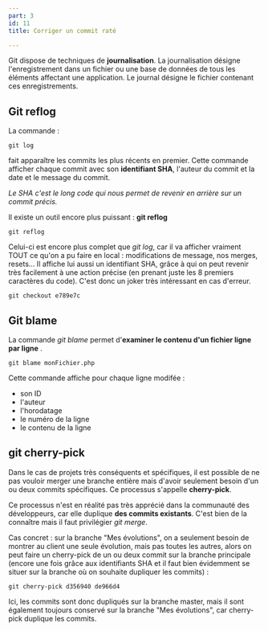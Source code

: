 ```yaml
---
part: 3
id: 11
title: Corriger un commit raté

---
```

Git dispose de techniques de **journalisation**. La journalisation désigne l'enregistrement dans un fichier ou une base de données de tous les éléments affectant une application. Le journal désigne le fichier contenant ces enregistrements.

## Git reflog

La commande :

    git log

fait apparaître les commits les plus récents en premier. Cette commande afficher chaque commit avec son **identifiant SHA**, l'auteur du commit et la date et le message du commit.

_Le SHA c'est le long code qui nous permet de revenir en arrière sur un commit précis._

Il existe un outil encore plus puissant : **git reflog**

    git reflog

Celui-ci est encore plus complet que _git log_, car il va afficher vraiment TOUT ce qu'on a pu faire en local : modifications de message, nos merges, resets... Il affiche lui aussi un identifiant SHA, grâce à qui on peut revenir très facilement à une action précise (en prenant juste les 8 premiers caractères du code). C'est donc un joker très intéressant en cas d'erreur.

    git checkout e789e7c

## Git blame

La commande _git blame_ permet d'**examiner le contenu d'un fichier ligne par ligne** .

    git blame monFichier.php

Cette commande affiche pour chaque ligne modifée :

* son ID
* l'auteur
* l'horodatage
* le numéro de la ligne
* le contenu de la ligne

## git cherry-pick

Dans le cas de projets très conséquents et spécifiques, il est possible de ne pas vouloir merger une branche entière mais d'avoir seulement besoin d'un ou deux commits spécifiques. Ce processus s'appelle **cherry-pick**.

Ce processus n'est en réalité pas très apprécié dans la communauté des développeurs, car elle duplique **des commits existants**. C'est bien de la connaître mais il faut privilégier _git merge_.

Cas concret : sur la branche "Mes évolutions", on a seulement besoin de montrer au client une seule évolution, mais pas toutes les autres, alors on peut faire un cherry-pick de un ou deux commit sur la branche principale (encore une fois grâce aux identifiants SHA et il faut bien évidemment se situer sur la branche où on souhaite dupliquer les commits) :

    git cherry-pick d356940 de966d4

Ici, les commits sont donc dupliqués sur la branche master, mais il sont également toujours conservé sur la branche "Mes évolutions", car cherry-pick duplique les commits.